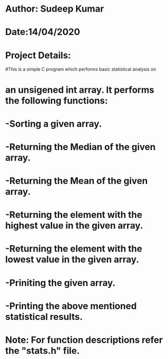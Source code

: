 # Author: Sudeep Kumar
# Date:14/04/2020
# Project Details:
#This is a simple C program which performs basic statistical analysis on
# an unsigened int array. It performs the following functions:
#  -Sorting a given array.
#  -Returning the Median of the given array. 
#  -Returning the Mean of the given array.
#  -Returning the element with the highest value in the given array.
#  -Returning the element with the lowest value in the given array.
#  -Priniting the given array.
#  -Printing the above mentioned statistical results.
# Note: For function descriptions refer the "stats.h" file.
